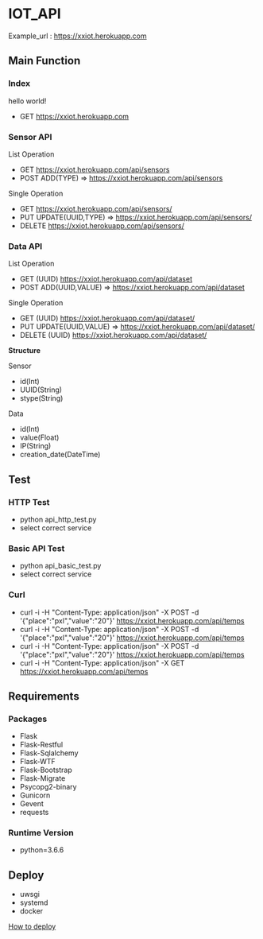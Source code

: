 # IOT_API

Example_url : https://xxiot.herokuapp.com

## Main Function

### Index

hello world!
- GET https://xxiot.herokuapp.com

### Sensor API

List Operation
- GET https://xxiot.herokuapp.com/api/sensors
- POST ADD(TYPE) => https://xxiot.herokuapp.com/api/sensors

Single Operation
- GET https://xxiot.herokuapp.com/api/sensors/<id>
- PUT UPDATE(UUID,TYPE) => https://xxiot.herokuapp.com/api/sensors/<id>
- DELETE  https://xxiot.herokuapp.com/api/sensors/<id>


### Data API

List Operation
- GET (UUID) https://xxiot.herokuapp.com/api/dataset
- POST ADD(UUID,VALUE) => https://xxiot.herokuapp.com/api/dataset

Single Operation
- GET (UUID) https://xxiot.herokuapp.com/api/dataset/<id>
- PUT UPDATE(UUID,VALUE) => https://xxiot.herokuapp.com/api/dataset/<id>
- DELETE (UUID) https://xxiot.herokuapp.com/api/dataset/<id>

**Structure**

Sensor
- id(Int)
- UUID(String)
- stype(String)

Data
- id(Int)
- value(Float)
- IP(String)
- creation_date(DateTime)

  
## Test

### HTTP Test
- python api_http_test.py
- select correct service

### Basic API Test
- python api_basic_test.py
- select correct service

### Curl

- curl  -i -H "Content-Type: application/json" -X POST -d '{"place":"pxl","value":"20"}' https://xxiot.herokuapp.com/api/temps
- curl  -i -H "Content-Type: application/json" -X POST -d '{"place":"pxl","value":"20"}' https://xxiot.herokuapp.com/api/temps
- curl  -i -H "Content-Type: application/json" -X POST -d '{"place":"pxl","value":"20"}' https://xxiot.herokuapp.com/api/temps
- curl  -i -H "Content-Type: application/json" -X GET  https://xxiot.herokuapp.com/api/temps

## Requirements

### Packages

- Flask
- Flask-Restful
- Flask-Sqlalchemy
- Flask-WTF
- Flask-Bootstrap
- Flask-Migrate
- Psycopg2-binary
- Gunicorn
- Gevent
- requests

### Runtime Version

- python=3.6.6

## Deploy 

- uwsgi 
- systemd
- docker


[How to deploy](deploy/README.MD)